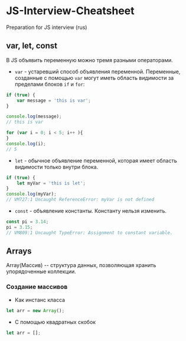 # JS-Interview-Cheatsheet
Preparation for JS interview (rus)

## var, let, const
В JS объявить переменную можно тремя разными операторами.
* `var` - устаревший способ объявления переменной. Переменные, созданные с помощью `var` могут иметь область видимости за пределами блоков `if` и `for`:
```javascript
if (true) {
    var message = 'this is var';
}

console.log(message); 
// this is var

for (var i = 0; i < 5; i++ ){
}
console.log(i);
// 5
```
* `let` - обычное объявление переменной, которая имеет область видимости только внутри блока.
```javascript
if (true) {
    let myVar = 'this is let';
}
console.log(myVar);
// VM727:1 Uncaught ReferenceError: myVar is not defined
```
* `const` - объявление константы. Константу нельзя изменить.
```javascript
const pi = 3.14;
pi = 3.15;
// VM809:1 Uncaught TypeError: Assignment to constant variable.
```
## Arrays 
Array(Массив) -- структура данных, позволяющая хранить упорядоченные коллекции.

### Создание массивов
* Как инстанс класса
```javascript
let arr = new Array();
```
* С помощью квадратных скобок
```javascript
let arr = [];
```
